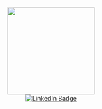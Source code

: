 <div id="header" align="center">
  <img src="https://media.giphy.com/media/qgQUggAC3Pfv687qPC/giphy.gif" width="200"/>
</div>
<div id="badges" align="center">
  <a href="https://www.linkedin.com/in/omar-ijaz-922a93181" rel="nofollow noreferrer">
    <img src="https://img.shields.io/badge/LinkedIn-blue?style=for-the-badge&logo=linkedin&logoColor=white" alt="LinkedIn Badge"/>
  </a>
</div>
<img src="https://komarev.com/ghpvc/?username=omar-ijaz&style=flat-square&color=blue" alt=""/>
